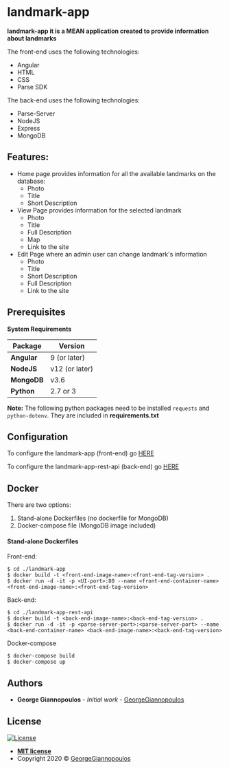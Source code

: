 # landmark-app

**landmark-app it is a MEAN application created to provide information about landmarks**

The front-end uses the following technologies:
- Angular
- HTML
- CSS
- Parse SDK

The back-end uses the following technologies:
- Parse-Server
- NodeJS
- Express
- MongoDB

## Features:
- Home page provides information for all the available landmarks on the database:
   - Photo
   - Title
   - Short Description
- View Page provides information for the selected landmark
   - Photo
   - Title
   - Full Description
   - Map
   - Link to the site
- Edit Page where an admin user can change landmark's information
   - Photo
   - Title
   - Short Description
   - Full Description
   - Link to the site

## Prerequisites
**System Requirements**

| Package     | Version        |
|-------------|----------------|
| **Angular** | 9 (or later)   |
| **NodeJS**  | v12 (or later) |
| **MongoDB** | v3.6           |
| **Python**  | 2.7 or 3       |

**Note:** The following python packages need to be installed `requests` and `python-dotenv`. They are included in **requirements.txt**

## Configuration

To configure the landmark-app (front-end) go [HERE](https://github.com/GeorgeGiannopoulos/landmark-app/blob/master/landmark-app/README.md)

To configure the landmark-app-rest-api (back-end) go [HERE](https://github.com/GeorgeGiannopoulos/landmark-app/blob/master/landmark-app-rest-api/README.md)

## Docker

There are two options:

1. Stand-alone Dockerfiles (no dockerfile for MongoDB)
2. Docker-compose file (MongoDB image included)


#### Stand-alone Dockerfiles
Front-end:
```
$ cd ./landmark-app
$ docker build -t <front-end-image-name>:<front-end-tag-version> .
$ docker run -d -it -p <UI-port>:80 --name <front-end-container-name> <front-end-image-name>:<front-end-tag-version>
```

Back-end:
```
$ cd ./landmark-app-rest-api
$ docker build -t <back-end-image-name>:<back-end-tag-version> .
$ docker run -d -it -p <parse-server-port>:<parse-server-port> --name <back-end-container-name> <back-end-image-name>:<back-end-tag-version>
```

Docker-compose
```
$ docker-compose build
$ docker-compose up
```

## Authors

* **George Giannopoulos** - *Initial work* - [GeorgeGiannopoulos](https://github.com/GeorgeGiannopoulos)

## License

[![License](http://img.shields.io/:license-mit-blue.svg?style=flat-square)](http://badges.mit-license.org)

- **[MIT license](http://opensource.org/licenses/mit-license.php)**
- Copyright 2020 © [GeorgeGiannopoulos](https://github.com/GeorgeGiannopoulos/landmark-app/blob/master/LICENSE)
